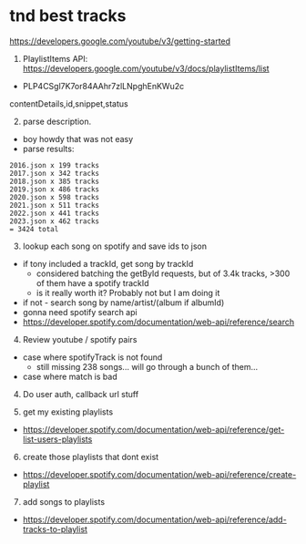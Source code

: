 # tnd best tracks

https://developers.google.com/youtube/v3/getting-started

1. PlaylistItems API: https://developers.google.com/youtube/v3/docs/playlistItems/list
  - PLP4CSgl7K7or84AAhr7zlLNpghEnKWu2c

contentDetails,id,snippet,status

2. parse description.
  - boy howdy that was not easy
  - parse results:
```
2016.json x 199 tracks
2017.json x 342 tracks
2018.json x 385 tracks
2019.json x 486 tracks
2020.json x 598 tracks
2021.json x 511 tracks
2022.json x 441 tracks
2023.json x 462 tracks
= 3424 total
```

3. lookup each song on spotify and save ids to json
  - if tony included a trackId, get song by trackId
    - considered batching the getById requests, but of 3.4k tracks, >300 of them have a spotify trackId
    - is it really worth it? Probably not but I am doing it
  - if not - search song by name/artist/(album if albumId)
  - gonna need spotify search api
  - https://developer.spotify.com/documentation/web-api/reference/search

4. Review youtube / spotify pairs
  - case where spotifyTrack is not found
    - still missing 238 songs... will go through a bunch of them...
  - case where match is bad

4. Do user auth, callback url stuff

5. get my existing playlists
  - https://developer.spotify.com/documentation/web-api/reference/get-list-users-playlists

6. create those playlists that dont exist
  - https://developer.spotify.com/documentation/web-api/reference/create-playlist

7. add songs to playlists
  - https://developer.spotify.com/documentation/web-api/reference/add-tracks-to-playlist